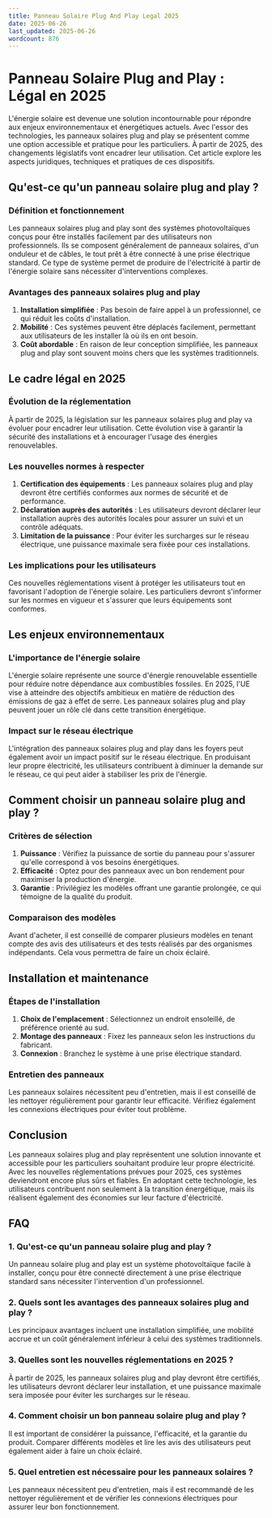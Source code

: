 ```yaml
---
title: Panneau Solaire Plug And Play Legal 2025
date: 2025-06-26
last_updated: 2025-06-26
wordcount: 876
---
```


# Panneau Solaire Plug and Play : Légal en 2025

L'énergie solaire est devenue une solution incontournable pour répondre aux enjeux environnementaux et énergétiques actuels. Avec l'essor des technologies, les panneaux solaires plug and play se présentent comme une option accessible et pratique pour les particuliers. À partir de 2025, des changements législatifs vont encadrer leur utilisation. Cet article explore les aspects juridiques, techniques et pratiques de ces dispositifs.

## Qu'est-ce qu'un panneau solaire plug and play ?

### Définition et fonctionnement

Les panneaux solaires plug and play sont des systèmes photovoltaïques conçus pour être installés facilement par des utilisateurs non professionnels. Ils se composent généralement de panneaux solaires, d'un onduleur et de câbles, le tout prêt à être connecté à une prise électrique standard. Ce type de système permet de produire de l'électricité à partir de l'énergie solaire sans nécessiter d'interventions complexes.

### Avantages des panneaux solaires plug and play

1. **Installation simplifiée** : Pas besoin de faire appel à un professionnel, ce qui réduit les coûts d'installation.
2. **Mobilité** : Ces systèmes peuvent être déplacés facilement, permettant aux utilisateurs de les installer là où ils en ont besoin.
3. **Coût abordable** : En raison de leur conception simplifiée, les panneaux plug and play sont souvent moins chers que les systèmes traditionnels.

## Le cadre légal en 2025

### Évolution de la réglementation

À partir de 2025, la législation sur les panneaux solaires plug and play va évoluer pour encadrer leur utilisation. Cette évolution vise à garantir la sécurité des installations et à encourager l'usage des énergies renouvelables.

### Les nouvelles normes à respecter

1. **Certification des équipements** : Les panneaux solaires plug and play devront être certifiés conformes aux normes de sécurité et de performance.
2. **Déclaration auprès des autorités** : Les utilisateurs devront déclarer leur installation auprès des autorités locales pour assurer un suivi et un contrôle adéquats.
3. **Limitation de la puissance** : Pour éviter les surcharges sur le réseau électrique, une puissance maximale sera fixée pour ces installations.

### Les implications pour les utilisateurs

Ces nouvelles réglementations visent à protéger les utilisateurs tout en favorisant l'adoption de l'énergie solaire. Les particuliers devront s'informer sur les normes en vigueur et s'assurer que leurs équipements sont conformes.

## Les enjeux environnementaux

### L'importance de l'énergie solaire

L'énergie solaire représente une source d'énergie renouvelable essentielle pour réduire notre dépendance aux combustibles fossiles. En 2025, l'UE vise à atteindre des objectifs ambitieux en matière de réduction des émissions de gaz à effet de serre. Les panneaux solaires plug and play peuvent jouer un rôle clé dans cette transition énergétique.

### Impact sur le réseau électrique

L'intégration des panneaux solaires plug and play dans les foyers peut également avoir un impact positif sur le réseau électrique. En produisant leur propre électricité, les utilisateurs contribuent à diminuer la demande sur le réseau, ce qui peut aider à stabiliser les prix de l'énergie.

## Comment choisir un panneau solaire plug and play ?

### Critères de sélection

1. **Puissance** : Vérifiez la puissance de sortie du panneau pour s'assurer qu'elle correspond à vos besoins énergétiques.
2. **Efficacité** : Optez pour des panneaux avec un bon rendement pour maximiser la production d'énergie.
3. **Garantie** : Privilégiez les modèles offrant une garantie prolongée, ce qui témoigne de la qualité du produit.

### Comparaison des modèles

Avant d'acheter, il est conseillé de comparer plusieurs modèles en tenant compte des avis des utilisateurs et des tests réalisés par des organismes indépendants. Cela vous permettra de faire un choix éclairé.

## Installation et maintenance

### Étapes de l'installation

1. **Choix de l'emplacement** : Sélectionnez un endroit ensoleillé, de préférence orienté au sud.
2. **Montage des panneaux** : Fixez les panneaux selon les instructions du fabricant.
3. **Connexion** : Branchez le système à une prise électrique standard.

### Entretien des panneaux

Les panneaux solaires nécessitent peu d'entretien, mais il est conseillé de les nettoyer régulièrement pour garantir leur efficacité. Vérifiez également les connexions électriques pour éviter tout problème.

## Conclusion

Les panneaux solaires plug and play représentent une solution innovante et accessible pour les particuliers souhaitant produire leur propre électricité. Avec les nouvelles réglementations prévues pour 2025, ces systèmes deviendront encore plus sûrs et fiables. En adoptant cette technologie, les utilisateurs contribuent non seulement à la transition énergétique, mais ils réalisent également des économies sur leur facture d'électricité.

## FAQ

### 1. Qu'est-ce qu'un panneau solaire plug and play ?

Un panneau solaire plug and play est un système photovoltaïque facile à installer, conçu pour être connecté directement à une prise électrique standard sans nécessiter l'intervention d'un professionnel.

### 2. Quels sont les avantages des panneaux solaires plug and play ?

Les principaux avantages incluent une installation simplifiée, une mobilité accrue et un coût généralement inférieur à celui des systèmes traditionnels.

### 3. Quelles sont les nouvelles réglementations en 2025 ?

À partir de 2025, les panneaux solaires plug and play devront être certifiés, les utilisateurs devront déclarer leur installation, et une puissance maximale sera imposée pour éviter les surcharges sur le réseau.

### 4. Comment choisir un bon panneau solaire plug and play ?

Il est important de considérer la puissance, l'efficacité, et la garantie du produit. Comparer différents modèles et lire les avis des utilisateurs peut également aider à faire un choix éclairé.

### 5. Quel entretien est nécessaire pour les panneaux solaires ?

Les panneaux nécessitent peu d'entretien, mais il est recommandé de les nettoyer régulièrement et de vérifier les connexions électriques pour assurer leur bon fonctionnement.
